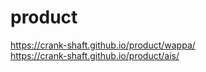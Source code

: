 # product

https://crank-shaft.github.io/product/wappa/  
https://crank-shaft.github.io/product/ais/  

